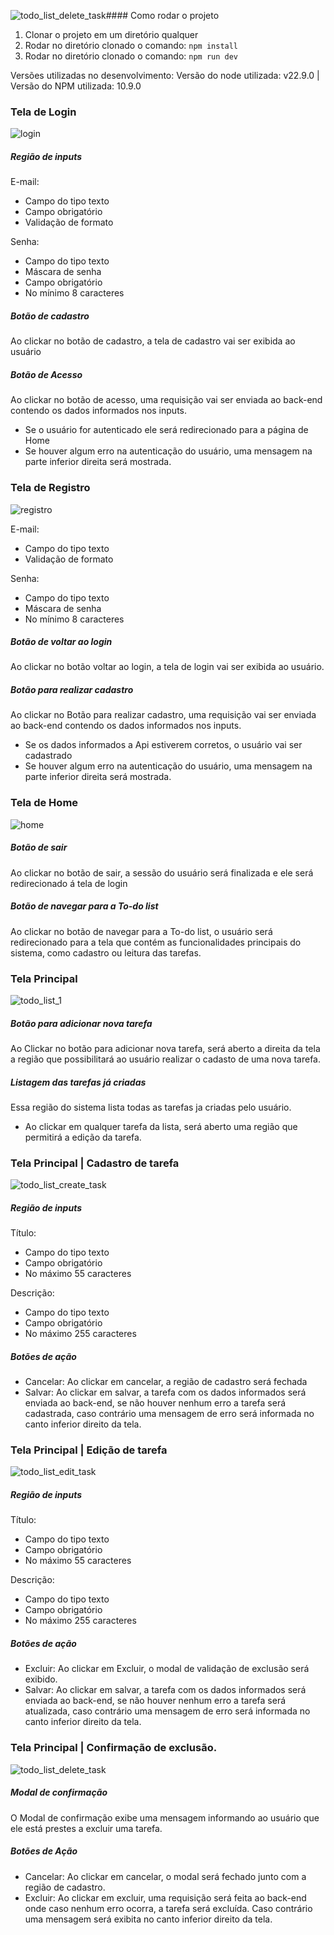 ![todo_list_delete_task](https://github.com/user-attachments/assets/d7f937bc-c91a-4572-ae85-e719d7386605)#### Como rodar o projeto
1) Clonar o projeto em um diretório qualquer
2) Rodar no diretório clonado o comando: `npm install`
3) Rodar no diretório clonado o comando: `npm run dev`

Versões utilizadas no desenvolvimento:
Versão do node utilizada: v22.9.0 | Versão do NPM utilizada: 10.9.0

### Tela de Login
![login](https://github.com/user-attachments/assets/3a811993-eea8-4097-bce2-11d72aeadb5e)

##### Região de inputs  
E-mail:  
  - Campo do tipo texto
  - Campo obrigatório
  - Validação de formato
    
Senha:  
  - Campo do tipo texto  
  - Máscara de senha
  - Campo obrigatório
  - No mínimo 8 caracteres  
    
##### Botão de cadastro  
Ao clickar no botão de cadastro, a tela de cadastro vai ser exibida ao usuário

##### Botão de Acesso  
Ao clickar no botão de acesso, uma requisição vai ser enviada ao back-end contendo os dados informados nos inputs.  
  - Se o usuário for autenticado ele será redirecionado para a página de Home
  - Se houver algum erro na autenticação do usuário, uma mensagem na parte inferior direita será mostrada.

### Tela de Registro
![registro](https://github.com/user-attachments/assets/f645a4c9-c32d-41d7-8b3b-706c9d8ae57e)

E-mail:  
  - Campo do tipo texto  
  - Validação de formato
    
Senha:  
  - Campo do tipo texto  
  - Máscara de senha  
  - No mínimo 8 caracteres  
    
##### Botão de voltar ao login  
Ao clickar no botão voltar ao login, a tela de login vai ser exibida ao usuário.

##### Botão para realizar cadastro  
Ao clickar no Botão para realizar cadastro, uma requisição vai ser enviada ao back-end contendo os dados informados nos inputs.  
  - Se os dados informados a Api estiverem corretos, o usuário vai ser cadastrado
  - Se houver algum erro na autenticação do usuário, uma mensagem na parte inferior direita será mostrada.

### Tela de Home
![home](https://github.com/user-attachments/assets/615403b1-4597-4291-8db0-bf6d5a3868a0)


##### Botão de sair
Ao clickar no botão de sair, a sessão do usuário será finalizada e ele será redirecionado á tela de login

##### Botão de navegar para a To-do list
Ao clickar no botão de navegar para a To-do list, o usuário será redirecionado para a tela que contém as funcionalidades principais do sistema, como cadastro ou leitura das tarefas.

### Tela Principal

![todo_list_1](https://github.com/user-attachments/assets/5e0cd786-4296-403b-9108-d16be14c7a3e)

##### Botão para adicionar nova tarefa
Ao Clickar no botão para adicionar nova tarefa, será aberto a direita da tela a região que possibilitará ao usuário realizar o cadasto de uma nova tarefa.

##### Listagem das tarefas já criadas
Essa região do sistema lista todas as tarefas ja criadas pelo usuário.
  - Ao clickar em qualquer tarefa da lista, será aberto uma região que permitirá a edição da tarefa.


### Tela Principal | Cadastro de tarefa

![todo_list_create_task](https://github.com/user-attachments/assets/c55a5c06-f073-4306-9a45-045f82c1dba5)

##### Região de inputs  
Título:  
  - Campo do tipo texto
  - Campo obrigatório
  - No máximo 55 caracteres
    
Descrição:  
  - Campo do tipo texto  
  - Campo obrigatório
  - No máximo 255 caracteres

##### Botões de ação
 - Cancelar: Ao clickar em cancelar, a região de cadastro será fechada
 - Salvar: Ao clickar em salvar, a tarefa com os dados informados será enviada ao back-end, se não houver nenhum erro a tarefa será cadastrada, caso contrário uma mensagem de erro será informada no canto inferior direito da tela.
   
### Tela Principal | Edição de tarefa

![todo_list_edit_task](https://github.com/user-attachments/assets/17166186-97f0-43ca-b307-8e57f1449d44)
##### Região de inputs  
Título:  
  - Campo do tipo texto
  - Campo obrigatório
  - No máximo 55 caracteres
    
Descrição:  
  - Campo do tipo texto  
  - Campo obrigatório
  - No máximo 255 caracteres

##### Botões de ação
 - Excluir: Ao clickar em Excluir, o modal de validação de exclusão será exibido.
 - Salvar: Ao clickar em salvar, a tarefa com os dados informados será enviada ao back-end, se não houver nenhum erro a tarefa será atualizada, caso contrário uma mensagem de erro será informada no canto inferior direito da tela.

### Tela Principal | Confirmação de exclusão.

![todo_list_delete_task](https://github.com/user-attachments/assets/04abcbda-50f6-41b7-8817-5c85d215d52e)

##### Modal de confirmação
O Modal de confirmação exibe uma mensagem informando ao usuário que ele está prestes a excluir uma tarefa.

##### Botões de Ação
 - Cancelar: Ao clickar em cancelar, o modal será fechado junto com a região de cadastro.
 - Excluir: Ao clickar em excluir, uma requisição será feita ao back-end onde caso nenhum erro ocorra, a tarefa será excluída. Caso contrário uma mensagem será exibita no canto inferior direito da tela.




